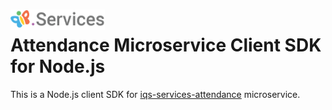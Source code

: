 # <img src="https://github.com/pip-services/pip-services/raw/master/design/Logo.png" alt="Pip.Services Logo" style="max-width:30%"> <br/> Attendance Microservice Client SDK for Node.js

This is a Node.js client SDK for [iqs-services-attendance](http://gitlab.com/iqs-services/iqs-services-attendance-node) microservice.
